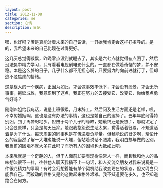 ```yaml
---
layout: post
title: 2012-11-08
categories: me
section: 心情
description: 日记
---
```

嘿，你好吗？若是真能对着未来的自己说话，一开始我肯定会这样打招呼的。是的，我希望未来的自己比现在过得更好。

这几天总觉得很累，昨晚零点没到就睡去了，其实是六七点就觉得有点困了，然后没法集中精力学习，只有看看电视剧电影什么的。一直都在做着奇怪的梦，并不安稳。本是这么好的日子，几乎什么都不用担心啊，只要努力的向前进就行了，但却逃不脱焦虑的情绪。

这是很大的一个疾病，正因为如此，才会做事效率低下，才会没有愿景，才会无所事事，拖延成性，我意识到了这点，我正在努力的去接受它，改变它，你给我点勇气好吗？

刚刚四姐给我电话，说是上班很累，月末辞工。然后问及生活方面还是老样，哎，不幸的婚姻啊，这也是没有办法的事情，这也是她自己的选择了。去年年底闹得特别凶，到了离婚的地步，但由于两个儿子的缘故，她最终还是妥协了，那就注定了只会是原样，只会是每天压抑。她跟我抱怨说生活太累，觉得活着很累，不知道活着是为了什么，每天周围的同事也是在传递着负能量。但我能说的很少啊，理论什么的我当然了解一大堆也能说一大堆，但站着说话不腰疼，我明白想与做的区别。我当前的困境不就大多在此吗？而所有人的困境也大抵如此吧。

本来我就是一个奇葩的人，但于人面前却要表现得像常人一样，而且我和他人的品味想法很不一样，往往他人聊天我插不上一句话，和人交流交朋友对我来说真是一件很花精力的事啊！有时会幻想着能有某个契机助我改变现在的状态，但又明白只能靠自己。而被动的性格又是的这做起来格外艰难。我不知道要花多久，也不知道路会在何方。